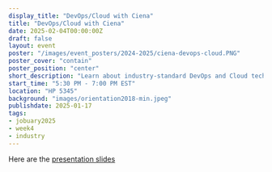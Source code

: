 ```yaml
---
display_title: "DevOps/Cloud with Ciena"
title: "DevOps/Cloud with Ciena"
date: 2025-02-04T00:00:00Z
draft: false
layout: event
poster: "/images/event_posters/2024-2025/ciena-devops-cloud.PNG"
poster_cover: "contain"
poster_position: "center"
short_description: "Learn about industry-standard DevOps and Cloud technologies from Ciena software engineers!"
start_time: "5:30 PM - 7:00 PM EST"
location: "HP 5345"
background: "images/orientation2018-min.jpeg"
publishdate: 2025-01-17
tags:
- jobuary2025
- week4
- industry
---
```


Here are the [presentation slides](/pdfs/2024-2025/ciena-cloud-&-devops.pdf)